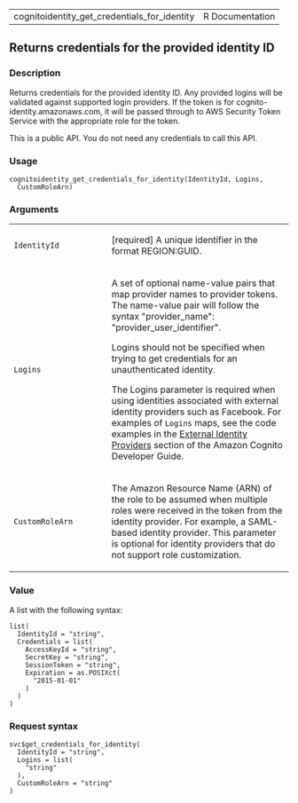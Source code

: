 <table style="width: 100%;">
<tbody>
<tr class="odd">
<td>cognitoidentity_get_credentials_for_identity</td>
<td style="text-align: right;">R Documentation</td>
</tr>
</tbody>
</table>

## Returns credentials for the provided identity ID

### Description

Returns credentials for the provided identity ID. Any provided logins
will be validated against supported login providers. If the token is for
cognito-identity.amazonaws.com, it will be passed through to AWS
Security Token Service with the appropriate role for the token.

This is a public API. You do not need any credentials to call this API.

### Usage

    cognitoidentity_get_credentials_for_identity(IdentityId, Logins,
      CustomRoleArn)

### Arguments

<table>
<colgroup>
<col style="width: 35%" />
<col style="width: 65%" />
</colgroup>
<tbody>
<tr class="odd">
<td><code
id="cognitoidentity_get_credentials_for_identity_:_IdentityId">IdentityId</code></td>
<td><p>[required] A unique identifier in the format
REGION:GUID.</p></td>
</tr>
<tr class="even">
<td><code
id="cognitoidentity_get_credentials_for_identity_:_Logins">Logins</code></td>
<td><p>A set of optional name-value pairs that map provider names to
provider tokens. The name-value pair will follow the syntax
"provider_name": "provider_user_identifier".</p>
<p>Logins should not be specified when trying to get credentials for an
unauthenticated identity.</p>
<p>The Logins parameter is required when using identities associated
with external identity providers such as Facebook. For examples of
<code>Logins</code> maps, see the code examples in the <a
href="https://docs.aws.amazon.com/cognito/latest/developerguide/external-identity-providers.html">External
Identity Providers</a> section of the Amazon Cognito Developer
Guide.</p></td>
</tr>
<tr class="odd">
<td><code
id="cognitoidentity_get_credentials_for_identity_:_CustomRoleArn">CustomRoleArn</code></td>
<td><p>The Amazon Resource Name (ARN) of the role to be assumed when
multiple roles were received in the token from the identity provider.
For example, a SAML-based identity provider. This parameter is optional
for identity providers that do not support role customization.</p></td>
</tr>
</tbody>
</table>

### Value

A list with the following syntax:

    list(
      IdentityId = "string",
      Credentials = list(
        AccessKeyId = "string",
        SecretKey = "string",
        SessionToken = "string",
        Expiration = as.POSIXct(
          "2015-01-01"
        )
      )
    )

### Request syntax

    svc$get_credentials_for_identity(
      IdentityId = "string",
      Logins = list(
        "string"
      ),
      CustomRoleArn = "string"
    )
